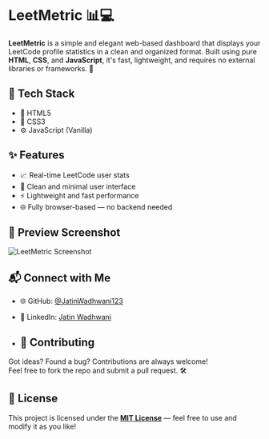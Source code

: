 # LeetMetric 📊💻

**LeetMetric** is a simple and elegant web-based dashboard that displays your LeetCode profile statistics in a clean and organized format. Built using pure **HTML**, **CSS**, and **JavaScript**, it's fast, lightweight, and requires no external libraries or frameworks. 🚀

## 🧰 Tech Stack

- 🧱 HTML5  
- 🎨 CSS3  
- ⚙️ JavaScript (Vanilla)

## ✨ Features

- 📈 Real-time LeetCode user stats
- 🧼 Clean and minimal user interface
- ⚡ Lightweight and fast performance
- 🌐 Fully browser-based — no backend needed

## 📸 Preview Screenshot
![LeetMetric Screenshot](https://github.com/user-attachments/assets/ceb3cc9a-165d-4b05-bd42-97689ef66370)

## 📬 Connect with Me

- 🌐 GitHub: [@JatinWadhwani123](https://github.com/JatinWadhwani123)  
- 💼 LinkedIn: [Jatin Wadhwani](https://www.linkedin.com/in/jatin-wadhwani-)

- ## 🤝 Contributing

Got ideas? Found a bug? Contributions are always welcome!  
Feel free to fork the repo and submit a pull request. 🛠️

## 📄 License

This project is licensed under the **[MIT License](LICENSE)** — feel free to use and modify it as you like!


